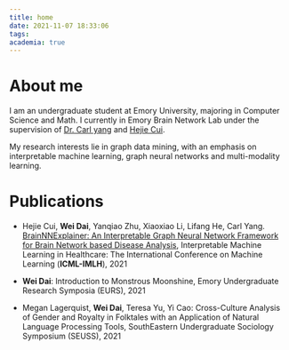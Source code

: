 ```yaml
---
title: home
date: 2021-11-07 18:33:06
tags:
academia: true
---
```


# About me

I am an undergraduate student at Emory University, majoring in Computer Science and Math. I currently in Emory Brain Network Lab under the supervision of [Dr. Carl yang](http://www.cs.emory.edu/~jyang71/) and [Hejie Cui](https://hejiecui.com/).

My research interests lie in graph data mining, with an emphasis on interpretable machine learning, graph neural networks and multi-modality learning. 

# Publications

- Hejie Cui, **Wei Dai**, Yanqiao Zhu, Xiaoxiao Li, Lifang He, Carl Yang. [BrainNNExplainer: An Interpretable Graph Neural Network Framework for Brain Network based Disease Analysis](https://arxiv.org/pdf/2107.05097.pdf), Interpretable Machine Learning in Healthcare: The International Conference on Machine Learning (**ICML-IMLH**), 2021

- **Wei Dai**: Introduction to Monstrous Moonshine, Emory Undergraduate Research Symposia (EURS), 2021

- Megan Lagerquist, **Wei Dai**, Teresa Yu, Yi Cao: Cross-Culture Analysis of Gender and Royalty in Folktales with an Application of Natural Language Processing Tools, SouthEastern Undergraduate Sociology Symposium (SEUSS), 2021




